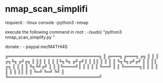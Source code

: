 # nmap_scan_simplifi

requierd :
    -linux console
    -python3
    -nmap
    
execute the following command in root :
    -(sudo) "python3 nmap_scan_simplify.py "    

donate : 
    - paypal.me/M4THI4S

╔══════════════════════════════╗
║  ╔═══╗      ╔═══╗  ╔╗        ║
║  ║ ╔╗╚╗    ╔╝╔╗ ║  ║║        ║
║  ║ ║╚╗╚╗  ╔╝╔╝║ ║  ║║        ║
║  ║ ║ ╚╗╚╗╔╝╔╝ ║ ║  ║║    ╔╗  ║
║  ║ ║  ╚╗╚╝╔╝  ║ ║  ║╚════╝║  ║
║  ║ ║   ╚══╝   ║ ║  ╚═════╗║  ║
║  ║ ║          ║ ║        ║║  ║
║  ╚═╝          ╚═╝        ╚╝  ║
╚══════════════════════════════╝
